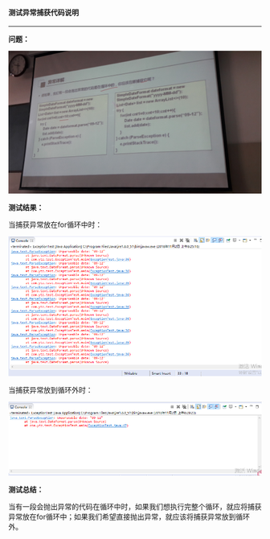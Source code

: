 #### 测试异常捕获代码说明

------

**问题：**

![question.jpg](https://github.com/KatherineCaiting/JAVA_SchoolWork/blob/master/%E7%AC%AC%E4%BA%94%E6%AC%A1java%E4%BD%9C%E4%B8%9A/images/question.jpg?raw=true)

**测试结果：**

当捕获异常放在for循环中时：

![test1.png](https://github.com/KatherineCaiting/JAVA_SchoolWork/blob/master/%E7%AC%AC%E4%BA%94%E6%AC%A1java%E4%BD%9C%E4%B8%9A/images/test1.png?raw=true)

当捕获异常放到循环外时：

![test2.png](https://github.com/KatherineCaiting/JAVA_SchoolWork/blob/master/%E7%AC%AC%E4%BA%94%E6%AC%A1java%E4%BD%9C%E4%B8%9A/images/test2.png?raw=true)

**测试总结：**

当有一段会抛出异常的代码在循环中时，如果我们想执行完整个循环，就应将捕获异常放在for循环中；如果我们希望直接抛出异常，就应该将捕获异常放到循环外。

